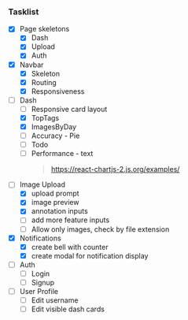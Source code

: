 ### Tasklist

- [x] Page skeletons
  - [x] Dash
  - [x] Upload
  - [x] Auth
- [x] Navbar
  - [x] Skeleton
  - [x] Routing
  - [x] Responsiveness
- [ ] Dash
  - [ ] Responsive card layout
  - [x] TopTags
  - [x] ImagesByDay
  - [ ] Accuracy - Pie
  - [ ] Todo
  - [ ] Performance - text
    > https://react-chartjs-2.js.org/examples/
- [ ] Image Upload
  - [x] upload prompt
  - [x] image preview
  - [x] annotation inputs
  - [ ] add more feature inputs
  - [ ] Allow only images, check by file extension
- [x] Notifications
  - [x] create bell with counter
  - [x] create modal for notification display
- [ ] Auth
  - [ ] Login
  - [ ] Signup
- [ ] User Profile
  - [ ] Edit username
  - [ ] Edit visible dash cards
